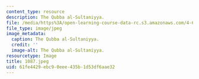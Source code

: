 ```yaml
---
content_type: resource
description: The Qubba al-Sultaniyya.
file: /media/https%3A/open-learning-course-data-rc.s3.amazonaws.com/4-615-the-architecture-of-cairo-spring-2002/61fe4429ebc90eee435b1d53df6aae32_1087.jpeg
file_type: image/jpeg
image_metadata:
  caption: The Qubba al-Sultaniyya.
  credit: ''
  image-alt: The Qubba al-Sultaniyya.
resourcetype: Image
title: 1087.jpeg
uid: 61fe4429-ebc9-0eee-435b-1d53df6aae32
---
```

